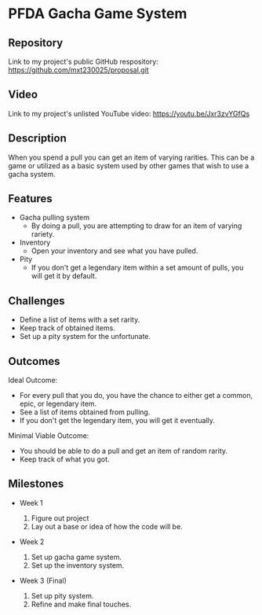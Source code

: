 # PFDA Gacha Game System

## Repository
Link to my project's public GitHub respository:
https://github.com/mxt230025/proposal.git

## Video
Link to my project's unlisted YouTube video:
https://youtu.be/Jxr3zvYGfQs

## Description
When you spend a pull you can get an item of varying rarities. This can be a game or utilized as a basic system used by other games that wish to use a gacha system.

## Features
- Gacha pulling system
	- By doing a pull, you are attempting to draw for an item of varying rariety.
- Inventory
	- Open your inventory and see what you have pulled.
- Pity
	- If you don't get a legendary item within a set amount of pulls, you will get it by default.

## Challenges
- Define a list of items with a set rarity.
- Keep track of obtained items.
- Set up a pity system for the unfortunate.

## Outcomes
Ideal Outcome:
- For every pull that you do, you have the chance to either get a common, epic, or legendary item.
- See a list of items obtained from pulling.
- If you don't get the legendary item, you will get it eventually.

Minimal Viable Outcome:
- You should be able to do a pull and get an item of random rarity.
- Keep track of what you got.

## Milestones

- Week 1
  1. Figure out project
  2. Lay out a base or idea of how the code will be.

- Week 2
  1. Set up gacha game system.
  2. Set up the inventory system.

- Week 3 (Final)
  1. Set up pity system.
  2. Refine and make final touches.